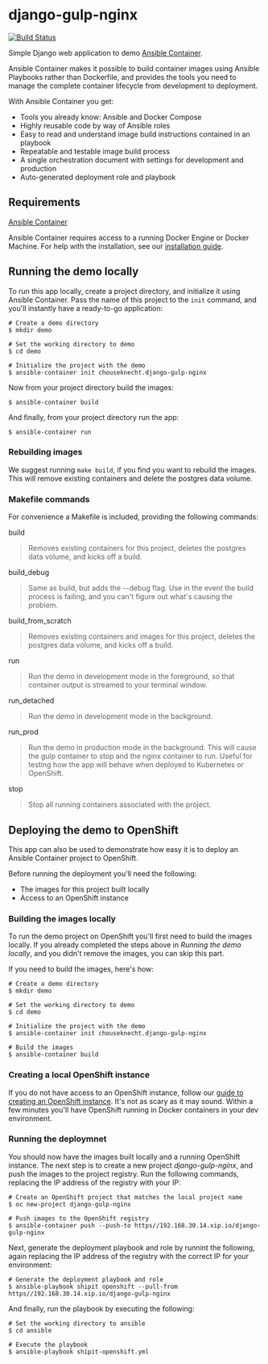 # django-gulp-nginx

[![Build Status](https://travis-ci.org/chouseknecht/django-gulp-nginx.svg?branch=master)](https://travis-ci.org/chouseknecht/django-gulp-nginx)

Simple Django web application to demo [Ansible Container](https://github.com/ansible/ansible-container).

Ansible Container makes it possible to build container images using Ansible Playbooks rather than Dockerfile, and
provides the tools you need to manage the complete container lifecycle from development to deployment.

With Ansible Container you get: 

- Tools you already know: Ansible and Docker Compose
- Highly reusable code by way of Ansible roles
- Easy to read and understand image build instructions contained in an playbook
- Repeatable and testable image build process
- A single orchestration document with settings for development and production
- Auto-generated deployment role and playbook  

## Requirements

[Ansible Container](https://github.com/ansible/ansible-container)

Ansible Container requires access to a running Docker Engine or Docker Machine. For help with the installation, see
our [installation guide](http://docs.ansible.com/ansible-container/installation.html).


## Running the demo locally 

To run this app locally, create a project directory, and initialize it using Ansible Container. Pass the name of this
project to the `init` command, and you'll instantly have a ready-to-go application:

```
# Create a demo directory
$ mkdir demo

# Set the working directory to demo
$ cd demo

# Initialize the project with the demo
$ ansible-container init chouseknecht.django-gulp-nginx 
```

Now from your project directory build the images:

```
$ ansible-container build
```

And finally, from your project directory run the app:

```
$ ansible-container run
```

### Rebuilding images

We suggest running `make build`, if you find you want to rebuild the images. This will remove existing containers and delete the postgres data volume.

### Makefile commands

For convenience a Makefile is included, providing the following commands:

build
> Removes existing containers for this project, deletes the postgres data volume, and kicks off a build.

build_debug
> Same as build, but adds the --debug flag. Use in the event the build process is failing, and you can't figure out what's causing the problem.

build_from_scratch
> Removes existing containers and images for this project, deletes the postgres data volume, and kicks off a build. 

run
> Run the demo in development mode in the foreground, so that container output is streamed to your terminal window.

run_detached
> Run the demo in development mode in the background.

run_prod
> Run the demo in production mode in the background. This will cause the gulp container to stop and the nginx container to run. Useful for testing how the app will behave when deployed to Kubernetes or OpenShift.

stop
> Stop all running containers associated with the project.

## Deploying the demo to OpenShift

This app can also be used to demonstrate how easy it is to deploy an Ansible Container project to OpenShift. 

Before running the deployment you'll need the following:

- The images for this project built locally
- Access to an OpenShift instance

### Building the images locally

To run the demo project on OpenShift you'll first need to build the images locally. If you already completed the steps above in *Running the demo locally*, and you didn't remove the images, you can skip this part. 

If you need to build the images, here's how:

```
# Create a demo directory
$ mkdir demo

# Set the working directory to demo
$ cd demo

# Initialize the project with the demo
$ ansible-container init chouseknecht.django-gulp-nginx
  
# Build the images
$ ansible-container build
```

### Creating a local OpenShift instance

If you do not have access to an OpenShift instance, follow our [guide to creating an OpenShift instance](http://docs.ansible.com/ansible-container/configure_openshift.html). It's not as scary as it may sound. Within a few minutes you'll have OpenShift running in Docker containers in your dev environment.

### Running the deploymnet

You should now have the images built locally and a running OpenShift instance. The next step is to create a new project *django-gulp-nginx*, and push the images to the project registry. Run the following commands, replacing the IP address of the registry with your IP:

```
# Create an OpenShift project that matches the local project name 
$ oc new-project django-gulp-nginx

# Push images to the OpenShift registry
$ ansible-container push --push-to https//192.168.30.14.xip.io/django-gulp-nginx
``` 

Next, generate the deployment playbook and role by runnint the following, again replacing the IP address of the registry with the correct IP for your environment:

```
# Generate the deployment playbook and role
$ ansible-playbook shipit openshift --pull-from https//192.168.30.14.xip.io/django-gulp-nginx
```

And finally, run the playbook by executing the following:

```
# Set the working directory to ansible
$ cd ansible

# Execute the playbook
$ ansible-playbook shipit-openshift.yml 
```



